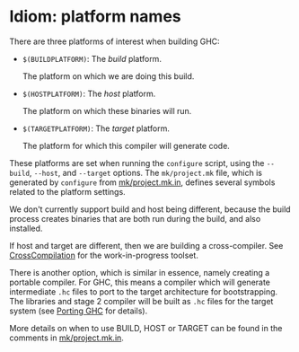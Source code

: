 # Idiom: platform names


There are three platforms of interest when building GHC:

- `$(BUILDPLATFORM)`: The *build* platform.

  The platform on which we are doing this build.

- `$(HOSTPLATFORM)`: The *host* platform.

  The platform on which these binaries will run.

- `$(TARGETPLATFORM)`: The *target* platform.

  The platform for which this compiler will generate code.


      
These platforms are set when running the
`configure` script, using the
`--build`, `--host`, and
`--target` options.  The `mk/project.mk`
file, which is generated by `configure` from [mk/project.mk.in](/ghc/ghc/tree/master/mk/project.mk.in)[](/trac/ghc/export/HEAD/ghc/mk/project.mk.in), defines several symbols related to the platform settings.


We don't currently support build and host being different, because
the build process creates binaries that are both run during the build,
and also installed.


If host and target are different, then we are building a cross-compiler. See [CrossCompilation](cross-compilation) for the work-in-progress toolset.


There is another option, which is similar in essence, namely creating a portable compiler. For GHC, this means a compiler which will generate intermediate `.hc` files to port to the target architecture for bootstrapping.  The libraries and stage 2 compiler will be built as `.hc` files for the target system (see [Porting GHC](building/porting) for details).


More details on when to use BUILD, HOST or TARGET can be found in
the comments in [mk/project.mk.in](/ghc/ghc/tree/master/mk/project.mk.in)[](/trac/ghc/export/HEAD/ghc/mk/project.mk.in).
